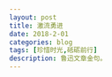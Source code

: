 ```yaml
---
layout: post
title: 激流勇进
date: 2018-2-01
categories: blog
tags: [珍惜时光,砥砺前行]
description: 鲁迅文章金句。
---
```

